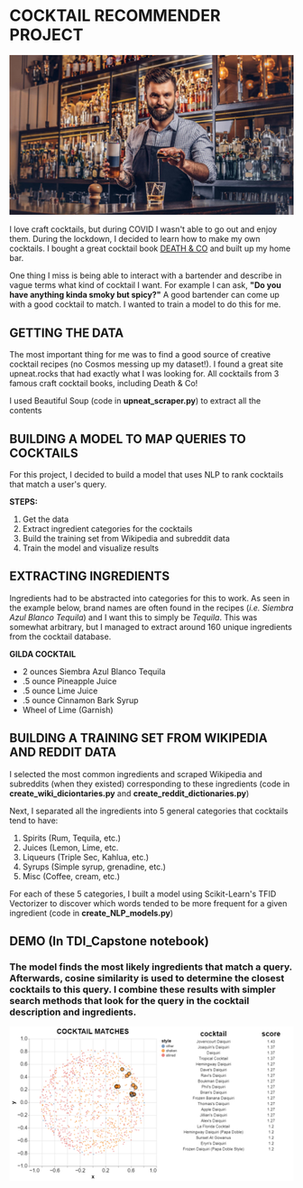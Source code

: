 # COCKTAIL RECOMMENDER PROJECT

<img src="/app/img/barman-behind-bar.jpg" />

I love craft cocktails, but during COVID I wasn't able to go out and enjoy them. During the lockdown, I decided to learn how to make my own cocktails. I bought a great cocktail book [DEATH & CO](https://www.amazon.com/Death-Co-Modern-Classic-Cocktails/dp/1607745259) and built up my home bar. 

One thing I miss is being able to interact with a bartender and describe in vague terms what kind of cocktail I want. For example I can ask, **"Do you have anything kinda smoky but spicy?"** A good bartender can come up with a good cocktail to match. I wanted to train a model to do this for me. 



## GETTING THE DATA
The most important thing for me was to find a good source of creative cocktail recipes (no Cosmos messing up my dataset!). 
I found a great site upneat.rocks that had exactly what I was looking for. All cocktails from 3 famous craft cocktail books, including Death & Co! 

I used Beautiful Soup (code in <b>upneat_scraper.py</b>) to extract all the contents


## BUILDING A MODEL TO MAP QUERIES TO COCKTAILS
For this project, I decided to build a model that uses NLP to rank cocktails that match a user's query. 

**STEPS:**

1. Get the data
2. Extract ingredient categories for the cocktails
3. Build the training set from Wikipedia and subreddit data
4. Train the model and visualize results
    



## EXTRACTING INGREDIENTS
Ingredients had to be abstracted into categories for this to work. As seen in the example below, brand names are often found in the recipes (<em>i.e. Siembra Azul Blanco Tequila</em>) and I want this to simply be <em>Tequila</em>. This was somewhat arbitrary, but I managed to extract around 160 unique ingredients from the cocktail database. 

**GILDA COCKTAIL**
- 2 ounces Siembra Azul Blanco Tequila
- .5 ounce Pineapple Juice
- .5 ounce Lime Juice
- .5 ounce Cinnamon Bark Syrup
- Wheel of Lime (Garnish)


## BUILDING A TRAINING SET FROM WIKIPEDIA AND REDDIT DATA

I selected the most common ingredients and scraped Wikipedia and subreddits (when they existed) corresponding to these ingredients (code in <b>create_wiki_diciontaries.py</b> and <b>create_reddit_dictionaries.py</b>) 

Next, I separated all the ingredients into 5 general categories that cocktails tend to have:
1. Spirits (Rum, Tequila, etc.)
2. Juices (Lemon, Lime, etc.
3. Liqueurs (Triple Sec, Kahlua, etc.)
4. Syrups (Simple syrup, grenadine, etc.)
5. Misc (Coffee, cream, etc.)

For each of these 5 categories, I built a model using Scikit-Learn's TFID Vectorizer to discover which words tended to be more frequent for a given ingredient (code in **create_NLP_models.py**)


## DEMO (In TDI_Capstone notebook)


### The model finds the most likely ingredients that match a query. Afterwards, cosine similarity is used to determine the closest cocktails to this query. I combine these results with simpler search methods that look for the query in the cocktail description and ingredients. 

<img src="/app/img/fig1.png" />
